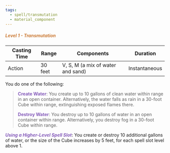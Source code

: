 ```yaml
---
tags:
  - spell/transmutation
  - material_component
---
```

##### *<span style="color:rgb(203, 123, 55)">Level 1 - Transmutation</span>*

|Casting Time|Range|Components|Duration|
|---|---|---|---|
|Action|30 feet|V, S, M (a mix of water and sand)|Instantaneous|

You do one of the following: 

> **<span style="color:rgb(134, 93, 187)">Create Water</span>**: You create up to 10 gallons of clean water within range in an open container. Alternatively, the water falls as rain in a 30-foot Cube within range, extinguishing exposed flames there.
> 
> **<span style="color:rgb(134, 93, 187)">Destroy Water</span>**: You destroy up to 10 gallons of water in an open container within range. Alternatively, you destroy fog in a 30-foot Cube within range.

***<span style="color:rgb(134, 93, 187)">Using a Higher-Level Spell Slot</span>***: You create or destroy 10 additional gallons of water, or the size of the Cube increases by 5 feet, for each spell slot level above 1.